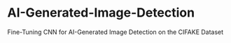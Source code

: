 # AI-Generated-Image-Detection
Fine-Tuning CNN for AI-Generated Image Detection on the CIFAKE Dataset
